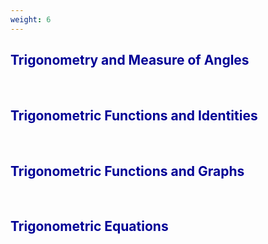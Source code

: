 ```yaml
---
weight: 6
---
```


## <span style="color:RGB(0,0,150"> Trigonometry and Measure of Angles </span> 
<br>

## <span style="color:RGB(0,0,150"> Trigonometric Functions and Identities </span> 
<br>

## <span style="color:RGB(0,0,150"> Trigonometric Functions and Graphs </span> 
<br>

## <span style="color:RGB(0,0,150"> Trigonometric Equations </span> 
<br>